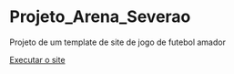 # Projeto_Arena_Severao
 Projeto de um template de site de jogo de futebol amador


<a href="https://danilosantana240765.github.io/Projeto_Arena_Severao/index.html">Executar o site</a>